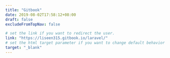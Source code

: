 ```yaml
---
title: "Gitbook"
date: 2019-08-02T17:58:12+08:00
draft: false
excludeFromTopNav: false

# set the link if you want to redirect the user.
link: "https://liseen315.gitbook.io/laravel/"
# set the html target parameter if you want to change default behavior
target: "_blank"
---
```

